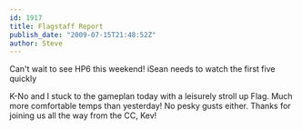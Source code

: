 ```yaml
---
id: 1917
title: Flagstaff Report
publish_date: "2009-07-15T21:48:52Z"
author: Steve
---
```

  
Can't wait to see HP6 this weekend! iSean needs to watch the first five quickly

K-No and I stuck to the gameplan today with a leisurely stroll up Flag. Much more comfortable temps than yesterday! No pesky gusts either. Thanks for joining us all the way from the CC, Kev!
